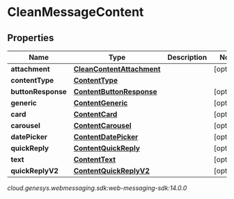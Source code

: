 # CleanMessageContent


## Properties

| Name | Type | Description | Notes |
| ------------ | ------------- | ------------- | ------------- |
| **attachment** | [**CleanContentAttachment**](CleanContentAttachment) |  |  [optional] |
| **contentType** | [**ContentType**](ContentType) |  |  |
| **buttonResponse** | [**ContentButtonResponse**](ContentButtonResponse) |  |  [optional] |
| **generic** | [**ContentGeneric**](ContentGeneric) |  |  [optional] |
| **card** | [**ContentCard**](ContentCard) |  |  [optional] |
| **carousel** | [**ContentCarousel**](ContentCarousel) |  |  [optional] |
| **datePicker** | [**ContentDatePicker**](ContentDatePicker) |  |  [optional] |
| **quickReply** | [**ContentQuickReply**](ContentQuickReply) |  |  [optional] |
| **text** | [**ContentText**](ContentText) |  |  [optional] |
| **quickReplyV2** | [**ContentQuickReplyV2**](ContentQuickReplyV2) |  |  [optional] |




_cloud.genesys.webmessaging.sdk:web-messaging-sdk:14.0.0_
